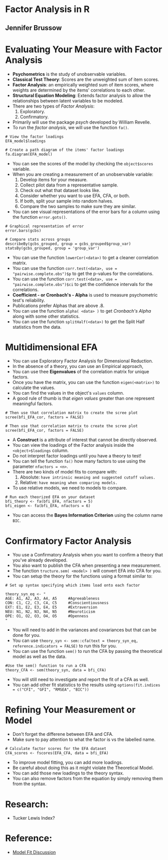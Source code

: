 # Factor Analysis in R
## Jennifer Brussow

# Evaluating Your Measure with Factor Analysis
- **Psychometrics** is the study of unobservable variables.
- **Classical Test Theory**: Scores are the unweighted sum of item scores.
- **Factor Analysis**: an empirically weighted sum of item scores, where weights are determined by the items' correlations to each other.
- **Structural Equation Modeling**: Extends factor analysis to allow the relationships between latent variables to be modeled.
- There are two types of *Factor Analysis*:
  1. Exploratory.
  2. Confirmatory.
- Primarily will use the package *psych* developed by William Revelle.
- To run the *factor analysis*, we will use the function `fa()`.
```
# View the factor loadings
EFA_model$loadings
```
```
# Create a path diagram of the items' factor loadings
fa.diagram(EFA_model)
```
- You can see the scores of the model by checking the `object$scores` variable.
- When you are creating a measurement of an unobservable variable:
  1. Develop items for your measure.
  2. Collect pilot data from a representative sample.
  3. Check out what that dataset looks like.
  4. Consider whether you want to use EFA, CFA, or both.
  5. If both, split your sample into random halves.
  6. Compare the two samples to make sure they are similar.
- You can see visual representations of the error bars for a column using the function `error.gots()`.
```
# Graphical representation of error
error.bars(gcbs)
```
```
# Compare stats across groups
describeBy(gcbs_grouped, group = gcbs_grouped$group_var)
statsBy(gcbs_grouped, group = 'group_var')
```
- You can use the function `lowerCor(<data>)` to get a cleaner correlation matrix.
- You can use the function `corr.test(<data>, use = "pairwise.complete.obs")$p` to get the p-values for the correlations.
- You can use the function `corr.test(<data>, use = "pairwise.complete.obs")$ci` to get the confidence intervals for the correlations.
- **Coefficient - or Cronbach's - Alpha** is used to measure psychometric test's reliability.
- Publications prefer Alphas that are above .8.
- You can use the function `alpha( <data> )` to get *Cronbach's Alpha* along with some other statistics.
- You can use the function `splitHalf(<data>)` to get the Split Half statistics from the data.


# Multidimensional EFA
- You can use Exploratory Factor Analysis for Dimensional Reduction.
- In the absence of a theory, you can use an Empirical approach,
- You can use thee **Eigenvalues** of the correlation matrix for unique factors.
- Once you have the matrix, you can use the function `eigen(<matrix>)` to calculate the values.
- You can find the values in the object's `values` column.
- A good rule of thumb is that *eigen values* greater than one represent meaningful factors.
```
# Then use that correlation matrix to create the scree plot
scree(bfi_EFA_cor, factors = FALSE)
```
```
# Then use that correlation matrix to create the scree plot
scree(bfi_EFA_cor, factors = FALSE)
```
- A **Construct** is a attribute of interest that cannot be directly observed.
- You can view the loadings of the Factor analysis inside the `<object>$loadings` column.
- Do not interpret factor loadings until you have a theory to test!
- You can tell the function `fa()` how many factors to use using the parameter `nfactors = <n>`.
- There are two kinds of model fits to compare with:
  1. Absolute: `have intrinsic meaning and suggested cutoff values.`
  2. Relative: `have meaning when comparing models.`
- To use relative models, we need to models to compare.
```
# Run each theorized EFA on your dataset
bfi_theory <- fa(bfi_EFA, nfactors = 5)
bfi_eigen <- fa(bfi_EFA, nfactors = 6)
```
- You can access the **Bayes Information Criterion** using the column name `BIC`.


# Confirmatory Factor Analysis
- You use a Confirmatory Analysis when you want to confirm a theory that you've already developed.
- You also want to publish the CFA when presenting a new measurement.
- The function `tructure.sem( <model> )` will convert EFA into CFA for you.
- You can setup the theory for the functions using a format similar to:
```
# Set up syntax specifying which items load onto each factor

theory_syn_eq <- "
AGE: A1, A2, A3, A4, A5     #Agreeableness
CON: C1, C2, C3, C4, C5     #Conscientiousness
EXT: E1, E2, E3, E4, E5     #Extraversion
NEU: N1, N2, N3, N4, N5     #Neuroticism
OPE: O1, O2, O3, O4, O5     #Openness
"
```
- You will need to add in the variances and covariances but that can be done for you.
- You can use `theory_syn <- sem::cfa(text = theory_syn_eq, reference.indicators = FALSE)` to run this for you.
- You can use the function `sem()` to run the CFA by passing the theoretical model as well as the data.
```
#Use the sem() function to run a CFA
theory_CFA <- sem(theory_syn, data = bfi_CFA)
```
- You will still need to investigate and report the fit of a CFA as well.
- You can add other fit statistics to the results using `options(fit.indices = c("CFI", "GFI", "RMSEA", "BIC"))`


# Refining Your Measurement or Model
- Don't forget the differene between EFA and CFA.
- Make sure to pay attention to what the factor is vs the labelled name.
```
# Calculate factor scores for the EFA dataset
CFA_scores <- fscores(EFA_CFA, data = bfi_EFA)
```
- To improve model fitting, you can add more loadings.
- Be careful about doing this as it might violate the Theoretical Model.
- You can add those new loadings to the theory syntax.
- You can also remove factors from the equation by simply removing them from the syntax.


# Research:
- Tucker Lewis Index?


# Reference:
- [Model Fit Discussion](http://davidakenny.net/cm/fit.htm)
